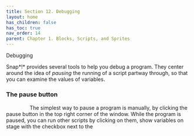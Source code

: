 ```yaml
---
title: Section 12. Debugging
layout: home
has_children: false
has_toc: true
nav_order: 14
parent: Chapter 1. Blocks, Scripts, and Sprites
---
```


Debugging

Snap*!* provides several tools to help you debug a program. They center
around the idea of *pausing* the running of a script partway through, so
that you can examine the values of variables.

### The pause button

<img src="/snap-manual/assets/images/image115.png" style="width:28px; height:16px">
<img src="/snap-manual/assets/images/image116.png" style="width:28px; height:16px">
The simplest way to pause a program is
manually, by clicking the pause button in the top right corner of the
window. While the program is paused, you can run other scripts by
clicking on them, show variables on stage with the checkbox next to the
